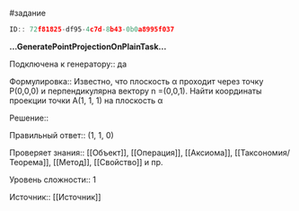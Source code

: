 #задание

```javascript
ID:: 72f81825-df95-4c7d-8b43-0b0a8995f037
```

**...GeneratePointProjectionOnPlainTask...**

Подключена к генератору:: да

Формулировка:: Известно, что плоскость α проходит через точку P(0,0,0)  и перпендикулярна вектору n =(0,0,1). Найти координаты проекции точки A(1, 1, 1) на плоскость α
  

Решение:: 

Правильный ответ:: (1, 1, 0)

Проверяет знания:: [[Объект]], [[Операция]], [[Аксиома]], [[Таксономия/Теорема]], [[Метод]], [[Свойство]] и пр.

Уровень сложности:: 1

Источник:: [[Источник]]